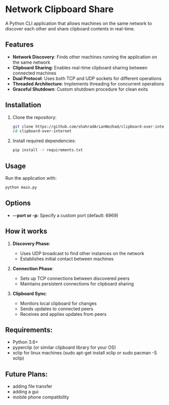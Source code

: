# Network Clipboard Share

A Python CLI application that allows machines on the same network to discover each other and share clipboard contents in real-time.

## Features

- **Network Discovery**: Finds other machines running the application on the same network
- **Clipboard Sharing**: Enables real-time clipboard sharing between connected machines
- **Dual Protocol**: Uses both TCP and UDP sockets for different operations
- **Threaded Architecture**: Implements threading for concurrent operations
- **Graceful Shutdown**: Custom shutdown procedure for clean exits

## Installation

1. Clone the repository:
   ```bash
   git clone https://github.com/shahradArianNezhad/clipboard-over-internet.git
   cd clipboard-over-internet
   ```
2. Install required dependencies:
    ```bash
    pip install -r requirements.txt
    ```

## Usage

Run the application with:
```bash
python main.py
```

## Options

- **--port or -p**: Specify a custom port (default: 6969)

## How it works

1. **Discovery Phase**:  

    - Uses UDP broadcast to find other instances on the network  
    - Establishes initial contact between machines  
2. **Connection Phase**:  
    - Sets up TCP connections between discovered peers  
    - Maintains persistent connections for clipboard sharing
3. **Clipboard Sync**:  
    - Monitors local clipboard for changes  
    - Sends updates to connected peers  
    - Receives and applies updates from peers  

## Requirements:  
- Python 3.6+
- pyperclip (or similar clipboard library for your OS)
- xclip for linux machines (sudo apt-get install xclip or sudo pacman -S xclip)

## Future Plans:
- adding file transfer
- adding a gui
- mobile phone compatibility